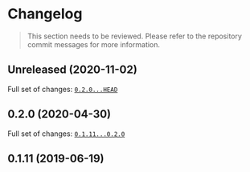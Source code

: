 # Changelog
> This section needs to be reviewed. Please refer to the repository commit messages for more information.

## Unreleased (2020-11-02)


Full set of changes: [`0.2.0...HEAD`](https://github.com/lucasrodes/whatstk/compare/0.2.0...HEAD)

## 0.2.0 (2020-04-30)


Full set of changes: [`0.1.11...0.2.0`](https://github.com/lucasrodes/whatstk/compare/0.1.11...0.2.0)

## 0.1.11 (2019-06-19)

